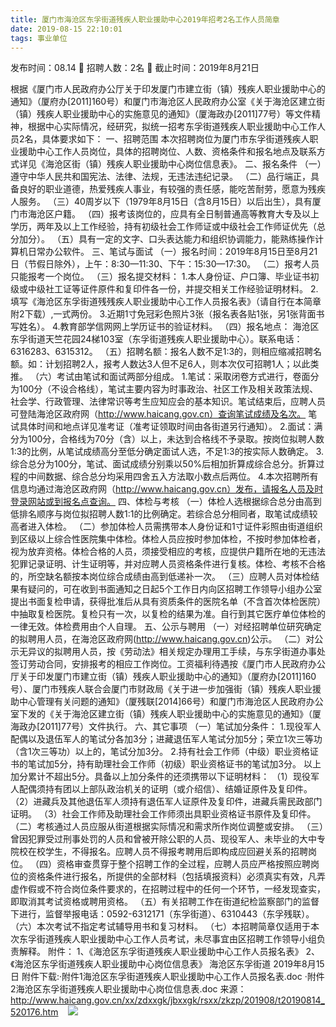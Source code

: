 ```yaml
---
title: 厦门市海沧区东孚街道残疾人职业援助中心2019年招考2名工作人员简章
date: 2019-08-15 22:10:01
tags: 事业单位
---
```

发布时间：08.14   🌟   招聘人数：2名   🌈   截止时间：2019年8月21日
<!-- more -->
根据《厦门市人民政府办公厅关于印发厦门市建立街（镇）残疾人职业援助中心的通知》（厦府办[2011]160号）和厦门市海沧区人民政府办公室《关于海沧区建立街（镇）残疾人职业援助中心的实施意见的通知》（厦海政办[2011]77号）等文件精神，根据中心实际情况，经研究，拟统一招考东孚街道残疾人职业援助中心工作人员2名，具体要求如下：
一、招聘范围
本次招聘岗位为厦门市东孚街道残疾人职业援助中心工作人员岗位，具体的招聘岗位、人数、资格条件和报名地点及联系方式详见《海沧区街（镇）残疾人职业援助中心岗位信息表》。
二、报名条件
（一）遵守中华人民共和国宪法、法律、法规，无违法违纪记录。
（二）品行端正，具备良好的职业道德，热爱残疾人事业，有较强的责任感，能吃苦耐劳，愿意为残疾人服务。
（三）40周岁以下（1979年8月15日（含8月15日）以后出生），具有厦门市海沧区户籍。
（四）报考该岗位的，应具有全日制普通高等教育大专及以上学历，两年及以上工作经验，持有初级社会工作师证或中级社会工作师证优先（总分加分）。
（五）具有一定的文字、口头表达能力和组织协调能力，能熟练操作计算机日常办公软件。
三、笔试与面试
（一）报名时间：2019年8月15日至8月21日（节假日除外），上午：8:30—11:30、下午：15:30—17:30。
（二）报考人员只能报考一个岗位。
（三）报名提交材料：
1.本人身份证、户口簿、毕业证书初级或中级社工证等证件原件和复印件各一份，并提交相关工作经验证明材料。
2.填写《海沧区东孚街道残残疾人职业援助中心工作人员报名表》（请自行在本简章附2下载）,一式两份。
3.近期1寸免冠彩色照片3张（报名表各贴1张，另1张背面书写姓名）。
4.教育部学信网网上学历证书的验证材料。
（四）报名地点：
海沧区东孚街道天竺花园24梯103室（东孚街道残疾人职业援助中心）。联系电话：6316283、6315312。
（五）招聘名额：报名人数不足1:3的，则相应缩减招聘名额。如：计划招聘2人，报考人数达3人但不足6人，则本次仅可招聘1人；以此类推。
（六）考试由笔试和面试两部分组成。
1.笔试：采取闭卷方式进行，卷面分为100分（不设合格线），笔试主要内容为时事政治、社区工作及相关政策法规、社会学、行政管理、法律常识等考生应知应会的基本知识。笔试结束后，应聘人员可登陆海沧区政府网（http://www.haicang.gov.cn）查询笔试成绩及名次。
笔试具体时间和地点详见准考证（准考证领取时间由各街道另行通知）。
2.面试：满分为100分，合格线为70分（含）以上，未达到合格线不予录取。按岗位拟聘人数1:3的比例，从笔试成绩高分至低分确定面试人选，不足1:3的按实际人数确定。
3.综合总分为100分，笔试、面试成绩分别乘以50%后相加折算成综合总分。折算过程的中间数据、综合总分均采用四舍五入方法取小数点后两位。
4.本次招聘所有信息均通过海沧区政府网（http://www.haicang.gov.cn）发布，请报名人员及时登录网站或到报名点查询。
四、体检与考核
（一）体检人选根据综合总分由高到低排名顺序与岗位拟招聘人数1:1的比例确定。若综合总分相同者，取笔试成绩较高者进入体检。
（二）参加体检人员需携带本人身份证和1寸证件彩照由街道组织到区级以上综合性医院集中体检。体检人员应按时参加体检，不按时参加体检者，视为放弃资格。体检合格的人员，须接受相应的考核，应提供户籍所在地的无违法犯罪记录证明、计生证明等，并对应聘人员资格条件进行复核。体检、考核不合格的，所空缺名额按本岗位综合成绩由高到低递补一次。
（三）应聘人员对体检结果有疑问的，可在收到书面通知之日起5个工作日内向区招聘工作领导小组办公室提出书面复检申请，获得批准后从具有资质条件的医院名单（不含首次体检医院）中抽取复检医院。复检只有一次，以复检的结果为准。自行到其它医疗单位体检的一律无效。体检费用由个人自理。
五、公示与聘用
（一）对经招聘单位研究确定的拟聘用人员，在海沧区政府网(http://www.haicang.gov.cn)公示。
（二）对公示无异议的拟聘用人员，按《劳动法》相关规定办理用工手续，与东孚街道办事处签订劳动合同，安排报考的相应工作岗位。工资福利待遇按《厦门市人民政府办公厅关于印发厦门市建立街（镇）残疾人职业援助中心的通知》（厦府办[2011]160号）、厦门市残疾人联合会厦门市财政局《关于进一步加强街（镇）残疾人职业援助中心管理有关问题的通知》（厦残联[2014]66号）和厦门市海沧区人民政府办公室下发的《关于海沧区建立街（镇）残疾人职业援助中心的实施意见的通知》（厦海政办[2011]77号）文件执行。
六、其它事项
（一）笔试加分条件：
1.现役军人配偶以及退伍军人的笔试分各加3分；进藏退伍军人笔试分加5分；荣立1次三等功（含1次三等功）以上的，笔试分加3分。
2.持有社会工作师（中级）职业资格证书的笔试加5分，持有助理社会工作师（初级）职业资格证书的笔试加3分。
以上加分累计不超出5分。具备以上加分条件的还须携带以下证明材料：
（1）现役军人配偶须持有团以上部队政治机关的证明（或介绍信）、结婚证原件及复印件。
（2）进藏兵及其他退伍军人须持有退伍军人证原件及复印件，进藏兵需民政部门证明。
（3）社会工作师及助理社会工作师须出具职业资格证书原件及复印件。
（二）考核通过人员应服从街道根据实际情况和需求所作岗位调整或安排。
（三）曾因犯罪受过刑事处罚的人员和曾被开除公职的人员、现役军人、未毕业的大中专院校在校学生，不得报名。应聘人员不得报考聘用后即构成应回避关系的招聘岗位。
（四）资格审查贯穿于整个招聘工作的全过程，应聘人员应严格按照应聘岗位的资格条件进行报名，所提供的全部材料（包括填报资料）必须真实有效，凡弄虚作假或不符合岗位条件要求的，在招聘过程中的任何一个环节，一经发现查实，即取消其考试资格或聘用资格。
（五）有关招聘工作在街道纪检监察部门的监督下进行，监督举报电话：0592-6312171（东孚街道）、6310443（东孚残联）。
（六）本次考试不指定考试辅导用书和复习材料。
（七）本招聘简章仅适用于本次东孚街道残疾人职业援助中心工作人员考试，未尽事宜由区招聘工作领导小组负责解释。
附件：
1、《海沧区东孚街道残疾人职业援助中心工作人员报名表》
2、《海沧区东孚街道残疾人职业援助中心岗位信息表》
海沧区东孚街道
2019年8月15日
附件下载:·附件1海沧区东孚街道残疾人职业援助中心工作人员报名表.doc
·附件2海沧区东孚街道残疾人职业援助中心岗位信息表.doc
来源：
http://www.haicang.gov.cn/xx/zdxxgk/jbxxgk/rsxx/zkzp/201908/t20190814_520176.htm
 
 ![](https://cdn.weiweiblog.cn/20181015134814.png)